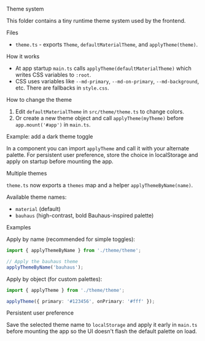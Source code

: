 Theme system

This folder contains a tiny runtime theme system used by the frontend.

Files
- `theme.ts` - exports `Theme`, `defaultMaterialTheme`, and `applyTheme(theme)`.

How it works
- At app startup `main.ts` calls `applyTheme(defaultMaterialTheme)` which writes CSS variables to `:root`.
- CSS uses variables like `--md-primary`, `--md-on-primary`, `--md-background`, etc. There are fallbacks in `style.css`.

How to change the theme
1. Edit `defaultMaterialTheme` in `src/theme/theme.ts` to change colors.
2. Or create a new theme object and call `applyTheme(myTheme)` before `app.mount('#app')` in `main.ts`.

Example: add a dark theme toggle

In a component you can import `applyTheme` and call it with your alternate palette. For persistent user preference, store the choice in localStorage and apply on startup before mounting the app.

Multiple themes

`theme.ts` now exports a `themes` map and a helper `applyThemeByName(name)`.

Available theme names:

- `material` (default)
- `bauhaus` (high-contrast, bold Bauhaus-inspired palette)

Examples

Apply by name (recommended for simple toggles):

```ts
import { applyThemeByName } from './theme/theme';

// Apply the bauhaus theme
applyThemeByName('bauhaus');
```

Apply by object (for custom palettes):

```ts
import { applyTheme } from './theme/theme';

applyTheme({ primary: '#123456', onPrimary: '#fff' });
```

Persistent user preference

Save the selected theme name to `localStorage` and apply it early in `main.ts` before mounting the app so the UI doesn't flash the default palette on load.

